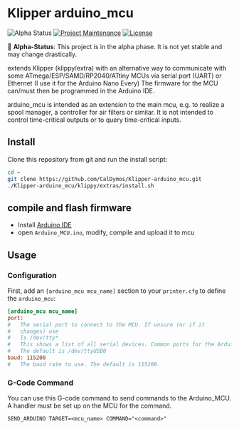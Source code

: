 # Klipper arduino_mcu
![Alpha Status](https://img.shields.io/badge/status-alpha-red)
[![Project Maintenance](https://img.shields.io/maintenance/yes/2024.svg)](https://github.com/CalDymos/Klipper-arduino_mcu 'GitHub Repository')
[![License](https://img.shields.io/github/license/CalDymos/Klipper-arduino_mcu.svg)](https://github.com/CalDymos/Klipper-arduino_mcu/blob/main/LICENSE 'License')


🚧 **Alpha-Status**: This project is in the alpha phase. It is not yet stable and may change drastically.


extends Klipper (klippy/extra) with an alternative way to communicate with some ATmega/ESP/SAMD/RP2040/ATtiny MCUs via serial port (UART) or Ethernet
(I use it for the Arduino Nano Every)
The firmware for the MCU can/must then be programmed in the Arduino IDE.

arduino_mcu is intended as an extension to the main mcu, e.g. to realize a spool manager, a controller for air filters or similar.
It is not intended to control time-critical outputs or to query time-critical inputs.

## Install

Clone this repository from git and run the install script:

```sh
cd ~
git clone https://github.com/CalDymos/Klipper-arduino_mcu.git
./Klipper-arduino_mcu/klippy/extras/install.sh
```

## compile and flash firmware

- Install [Arduino IDE](https://www.arduino.cc/en/software)
- open `Arduino_MCU.ino`, modify, compile and upload it to mcu

## Usage

### Configuration

First, add an `[arduino_mcu mcu_name]` section to your `printer.cfg` to define the `arduino_mcu`:

```ini
[arduino_mcu mcu_name]
port:
#   The serial port to connect to the MCU. If unsure (or if it
#   changes) use
#   ls /dev/tty*
#   This shows a list of all serial devices. Common ports for the Arduino Nano are e.g. /dev/ttyUSB0 or /dev/ttyACM0.
#   The default is /dev/ttyUSB0
baud: 115200
#   The baud rate to use. The default is 115200.
```



### G-Code Command

You can use this G-code command to send commands to the Arduino_MCU. A handler must be set up on the MCU for the command.

`SEND_ARDUINO TARGET=<mcu_name> COMMAND="<command>"`
